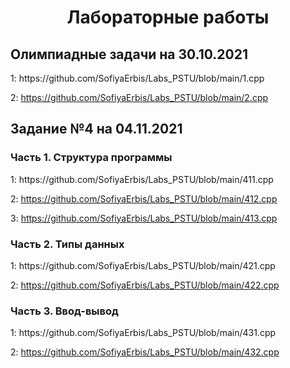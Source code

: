 <h1 align="center">Лабораторные работы</h1>
<h2>Олимпиадные задачи на 30.10.2021</h2>
1: https://github.com/SofiyaErbis/Labs_PSTU/blob/main/1.cpp

2: https://github.com/SofiyaErbis/Labs_PSTU/blob/main/2.cpp
<h2>Задание №4 на 04.11.2021</h2>
<h3>Часть 1. Структура программы</h3>
1: https://github.com/SofiyaErbis/Labs_PSTU/blob/main/411.cpp

2: https://github.com/SofiyaErbis/Labs_PSTU/blob/main/412.cpp

3: https://github.com/SofiyaErbis/Labs_PSTU/blob/main/413.cpp
<h3>Часть 2. Типы данных</h3>
1: https://github.com/SofiyaErbis/Labs_PSTU/blob/main/421.cpp

2: https://github.com/SofiyaErbis/Labs_PSTU/blob/main/422.cpp
<h3>Часть 3. Ввод-вывод</h3>
1: https://github.com/SofiyaErbis/Labs_PSTU/blob/main/431.cpp

2: https://github.com/SofiyaErbis/Labs_PSTU/blob/main/432.cpp
